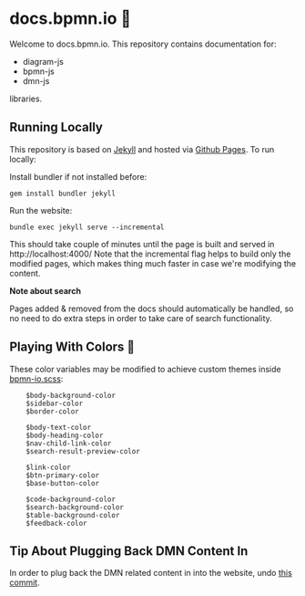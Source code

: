 # docs.bpmn.io :notebook:
Welcome to docs.bpmn.io. This repository contains documentation for:

 - diagram-js
 - bpmn-js
 - dmn-js

libraries.

## Running Locally
This repository is based on [Jekyll](https://jekyllrb.com/) and hosted via [Github Pages](https://bpmn-io.github.io/docs.bpmn.io/). To run locally:

Install bundler if not installed before:
```shell
gem install bundler jekyll
```

Run the website:
```shell
bundle exec jekyll serve --incremental
```
This should take couple of minutes until the page is built and served in http://localhost:4000/ Note that the incremental flag helps to build only the modified pages, which makes thing much faster in case we're modifying the content.

**Note about search**

Pages added & removed from the docs should automatically be handled, so no need to do extra steps in order to take care of search functionality.

## Playing With Colors :art:

These color variables may be modified to achieve custom themes inside [bpmn-io.scss](https://github.com/bpmn-io/docs.bpmn.io/blob/master/_sass/color_schemes/bpmn-io.scss):

```
    $body-background-color
    $sidebar-color
    $border-color

    $body-text-color
    $body-heading-color
    $nav-child-link-color
    $search-result-preview-color

    $link-color
    $btn-primary-color
    $base-button-color

    $code-background-color
    $search-background-color
    $table-background-color
    $feedback-color
```

## Tip About Plugging Back DMN Content In

In order to plug back the DMN related content in into the website, undo [this commit](https://github.com/bpmn-io/docs.bpmn.io/commit/df4c780fd1ced6a1e6ccf206c8df37d9a88ec197).
